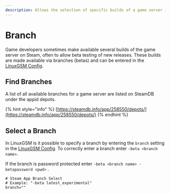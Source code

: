 ```yaml
---
description: Allows the selection of specific builds of a game server in SteamCMD
---
```


# Branch

Game developers sometimes make available several builds of the game server on Steam, often to allow beta testing of new releases. These builds are made available via branches \(betas\) and can be entered in the [LinuxGSM Config](../configuration/linuxgsm-config.md).

## Find Branches

A list of all available branches for a game server are listed on SteamDB under the appid depots.

{% hint style="info" %}
[https://steamdb.info/app/258550/depots/](https://steamdb.info/app/258550/depots/)
{% endhint %}

## Select a Branch

In LinuxGSM is it possible to specify a branch by entering the `branch` setting in the [LinuxGSM Config](../configuration/linuxgsm-config.md). To correctly enter a branch enter `-beta <branch name>`.

If the branch is password protected enter `-beta <branch name> -betapassword <pwd>` .

```text
# Steam App Branch Select
# Example: "-beta latest_experimental"
branch=""
```



